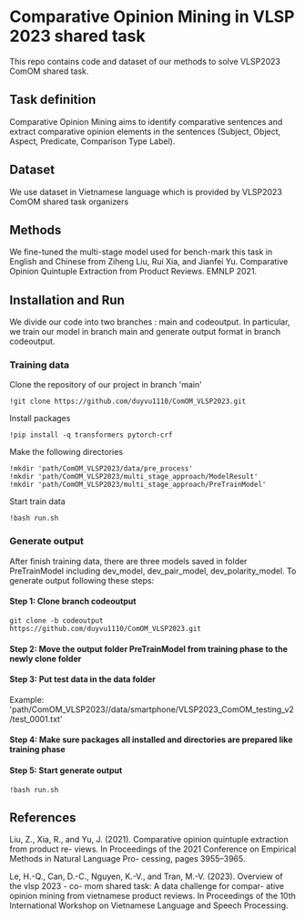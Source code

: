 # Comparative Opinion Mining in VLSP 2023 shared task
This repo contains code and dataset of our methods to solve VLSP2023 ComOM shared task.

## Task definition
Comparative Opinion Mining aims to identify comparative sentences and extract comparative opinion elements in the sentences (Subject, Object, Aspect, Predicate, Comparison Type
Label).

## Dataset
We use dataset in Vietnamese language which is provided by VLSP2023 ComOM shared task organizers

## Methods
We fine-tuned the multi-stage model used for bench-mark this task in English and Chinese from Ziheng Liu, Rui Xia, and Jianfei Yu. Comparative Opinion Quintuple Extraction from Product Reviews. EMNLP 2021.

## Installation and Run
We divide our code into two branches : main and codeoutput. In particular, we train our model in branch main and generate output format in branch codeoutput.

### Training data
Clone the repository of our project in branch 'main'

```
!git clone https://github.com/duyvu1110/ComOM_VLSP2023.git
```
Install packages 

```
!pip install -q transformers pytorch-crf
```
Make the following directories 

```
!mkdir 'path/ComOM_VLSP2023/data/pre_process'
!mkdir 'path/ComOM_VLSP2023/multi_stage_approach/ModelResult'
!mkdir 'path/ComOM_VLSP2023/multi_stage_approach/PreTrainModel'
```
Start train data 

```
!bash run.sh
```

### Generate output
After finish training data, there are three models saved in folder PreTrainModel including dev_model, dev_pair_model, dev_polarity_model. To generate output following these steps:

#### Step 1: Clone branch codeoutput
```
git clone -b codeoutput https://github.com/duyvu1110/ComOM_VLSP2023.git
```

#### Step 2: Move the output folder PreTrainModel from training phase to the newly clone folder

#### Step 3: Put test data in the data folder
Example: 'path/ComOM_VLSP2023//data/smartphone/VLSP2023_ComOM_testing_v2/test_0001.txt'

#### Step 4: Make sure packages all installed and directories are prepared like training phase

#### Step 5: Start generate output

```
!bash run.sh
```


## References
Liu, Z., Xia, R., and Yu, J. (2021). Comparative
opinion quintuple extraction from product re-
views. In Proceedings of the 2021 Conference
on Empirical Methods in Natural Language Pro-
cessing, pages 3955–3965.

Le, H.-Q., Can, D.-C., Nguyen, K.-V., and Tran,
M.-V. (2023). Overview of the vlsp 2023 - co-
mom shared task: A data challenge for compar-
ative opinion mining from vietnamese product
reviews. In Proceedings of the 10th International
Workshop on Vietnamese Language and Speech
Processing.








